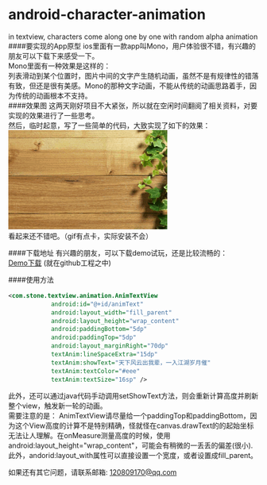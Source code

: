 # android-character-animation
in textview, characters come along one by one with random alpha animation<br/>
####要实现的App原型
ios里面有一款app叫Mono，用户体验很不错，有兴趣的朋友可以下载下来感受一下。<br>
Mono里面有一种效果是这样的：<br>
列表滑动到某个位置时，图片中间的文字产生随机动画，虽然不是有规律性的错落有致，但还是很有美感。Mono的那种文字动画，不能从传统的动画思路着手，因为传统的动画根本不支持。<br>
####效果图
这两天刚好项目不大紧张，所以就在空闲时间翻阅了相关资料，对要实现的效果进行了一些思考。<br>
然后，临时起意，写了一些简单的代码，大致实现了如下的效果：<br>
<img src="screen.gif" width="320" height="200" /><br>
看起来还不错吧。（gif有点卡，实际安装不会）<br>

####下载地址
有兴趣的朋友，可以下载demo试玩，还是比较流畅的：<br>
[Demo下载](TextViewAnimation.apk) (就在github工程之中)

####使用方法
```xml
<com.stone.textview.animation.AnimTextView
            android:id="@+id/animText"
            android:layout_width="fill_parent"
            android:layout_height="wrap_content"
            android:paddingBottom="5dp"
            android:paddingTop="5dp"
            android:layout_marginRight="70dp"
            textAnim:lineSpaceExtra="15dp"
            textAnim:showText="天下风云出我辈，一入江湖岁月催"
            textAnim:textColor="#eee"
            textAnim:textSize="16sp" />
```
此外，还可以通过java代码手动调用setShowText方法，则会重新计算高度并刷新整个view，触发新一轮的动画。<br>
需要注意的是：
AnimTextView请尽量给一个paddingTop和paddingBottom，因为这个View高度的计算不是特别精确，怪就怪在canvas.drawText的的起始坐标无法让人理解。在onMeasure测量高度的时候，使用android:layout_height="wrap_content"，可能会有稍微的一丢丢的偏差(很小).<br>
此外，andorid:layout_with属性可以直接设置一个宽度，或者设置成fill_parent。<br>

如果还有其它问题，请联系邮箱: 120809170@qq.com
